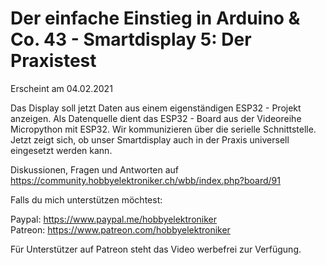 # Der einfache Einstieg in Arduino & Co. 43 - Smartdisplay 5: Der Praxistest
 
Erscheint am 04.02.2021

Das Display soll jetzt Daten aus einem eigenständigen ESP32 - Projekt anzeigen. Als Datenquelle dient das ESP32 - Board aus der Videoreihe Micropython mit ESP32. Wir kommunizieren über die serielle Schnittstelle. Jetzt zeigt sich, ob unser Smartdisplay auch in der Praxis universell eingesetzt werden kann.

Diskussionen, Fragen und Antworten auf 
https://community.hobbyelektroniker.ch/wbb/index.php?board/91

Falls du mich unterstützen möchtest:

Paypal: https://www.paypal.me/hobbyelektroniker<br>
Patreon: https://www.patreon.com/hobbyelektroniker

Für Unterstützer auf Patreon steht das Video werbefrei zur Verfügung.



